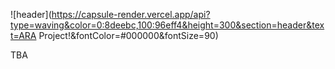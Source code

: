 ![header](https://capsule-render.vercel.app/api?type=waving&color=0:8deebc,100:96eff4&height=300&section=header&text=ARA Project!&fontColor=#000000&fontSize=90)

TBA
